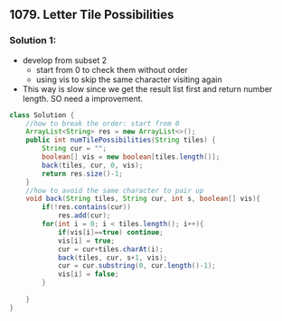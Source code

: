 ## 1079. Letter Tile Possibilities

### Solution 1:
- develop from subset 2
  - start from 0 to check them without order
  - using vis to skip the same character visiting again
- This way is slow since we get the result list first and return number length. SO need a improvement.
```java
class Solution {
    //how to break the order: start from 0
    ArrayList<String> res = new ArrayList<>();
    public int numTilePossibilities(String tiles) {
        String cur = "";
        boolean[] vis = new boolean[tiles.length()];
        back(tiles, cur, 0, vis);
        return res.size()-1;
    }
    //how to avoid the same character to pair up
    void back(String tiles, String cur, int s, boolean[] vis){
        if(!res.contains(cur))
            res.add(cur);
        for(int i = 0; i < tiles.length(); i++){
            if(vis[i]==true) continue;
            vis[i] = true;
            cur = cur+tiles.charAt(i);
            back(tiles, cur, s+1, vis);
            cur = cur.substring(0, cur.length()-1);
            vis[i] = false;
        }
        
    }
}
```
